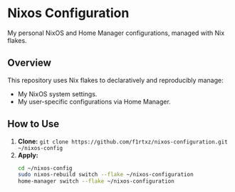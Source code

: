# Nixos Configuration

My personal NixOS and Home Manager configurations, managed with Nix flakes.

## Overview

This repository uses Nix flakes to declaratively and reproducibly manage:
- My NixOS system settings.
- My user-specific configurations via Home Manager.

## How to Use

1.  **Clone:** `git clone https://github.com/f1rtxz/nixos-configuration.git ~/nixos-config`
2.  **Apply:**
    ```bash
    cd ~/nixos-config
    sudo nixos-rebuild switch --flake ~/nixos-configuration
    home-manager switch --flake ~/nixos-configuration
    ```
